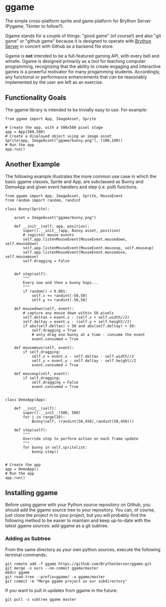 # ggame
The simple cross-platform sprite and game platform for Brython Server (Pygame, Tkinter to follow?).

Ggame stands for a couple of things: "good game" (of course!) and also "git game" or "github game" 
because it is designed to operate with [Brython Server](http://runpython.com) in concert with
Github as a backend file store.

Ggame is **not** intended to be a full-featured gaming API, with every bell and whistle. Ggame is
designed primarily as a tool for teaching computer programming, recognizing that the ability
to create engaging and interactive games is a powerful motivator for many progamming students.
Accordingly, any functional or performance enhancements that *can* be reasonably implemented 
by the user are left as an exercise. 

## Functionality Goals

The ggame library is intended to be trivially easy to use. For example:

    from ggame import App, ImageAsset, Sprite
    
    # Create the app, with a 500x500 pixel stage
    app = App(500,500)  
    # Create a displayed object using an image asset
    Sprite(app, ImageAsset("ggame/bunny.png"), (100,100))
    # Run the app
    app.run()

## Another Example 

The following example illustrates the more common use case in which the basic ggame
classes, Sprite and App, are subclassed as Bunny and DemoApp and given event handlers
and step (i.e. poll) functions.

    from ggame import App, ImageAsset, Sprite, MouseEvent
    from random import random, randint
    
    class Bunny(Sprite):
        
        asset = ImageAsset("ggame/bunny.png")
        
        def __init__(self, app, position):
            super().__init__(app, Bunny.asset, position)
            # register mouse events
            self.app.listenMouseEvent(MouseEvent.mousedown, self.mousedown)
            self.app.listenMouseEvent(MouseEvent.mouseup, self.mouseup)
            self.app.listenMouseEvent(MouseEvent.mousemove, self.mousemove)
            self.dragging = False
    
        
        def step(self):
            """
            Every now and then a bunny hops...
            """
            if random() < 0.001:
                self.x += randint(-50,50)
                self.y += randint(-50,50)
            
        def mousedown(self, event):
            # capture any mouse down within 50 pixels
            self.deltax = event.x - (self.x + self.width//2) 
            self.deltay = event.y - (self.y + self.height//2)
            if abs(self.deltax) < 50 and abs(self.deltay) < 50:
                self.dragging = True
                # only drag one bunny at a time - consume the event
                event.consumed = True
                
        def mousemove(self, event):
            if self.dragging:
                self.x = event.x - self.deltax - self.width//2
                self.y = event.y - self.deltay - self.height//2
                event.consumed = True
                
        def mouseup(self, event):
            if self.dragging:
                self.dragging = False
                event.consumed = True
                
            
    class DemoApp(App):
        
        def __init__(self):
            super().__init__(500, 500)
            for i in range(10):
                Bunny(self, (randint(50,450),randint(50,450)))
            
        def step(self):
            """
            Override step to perform action on each frame update
            """
            for bunny in self.spritelist:
                bunny.step()
    
    
    # Create the app
    app = DemoApp()  
    # Run the app
    app.run()

## Installing ggame

Before using ggame with your Python source repository on Github, you should add the ggame source
tree to your repository. You can, of course, just clone the project in to your project, but you
will probably find the following method to be easier to maintain and keep up-to-date with the 
latest ggame sources: add ggame as a git subtree.

### Adding as Subtree

From the same directory as your own python sources, execute the following terminal commands:

    git remote add -f ggame https://github.com/BrythonServer/ggame.git
    git merge -s ours --no-commit ggame/master
    mkdir ggame
    git read-tree --prefix=ggame/ -u ggame/master
    git commit -m "Merge ggame project as our subdirectory"
    
If you want to pull in updates from ggame in the future:
    
    git pull -s subtree ggame master
    

